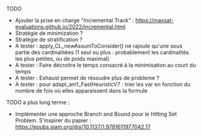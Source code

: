 
TODO
- Ajouter la prise en charge "Incremental Track" : https://maxsat-evaluations.github.io/2022/incremental.html
- Stratégie de minimization ?
- Stratégie de stratification ?
- A tester : apply_CL_newAssumToConsider() ne rajoute qu'une sous partie des cardinalitées (1 seul ou plus : probablement les cardinalités les plus petites, ou de poids maximal)
- A tester : Faire décroitre le temps consacré à la minimisation au court du temps
- A tester : Exhaust permet de résoudre plus de probleme ?
- A tester : pour adapt_am1_FastHeuristicV7 : trier les var en fonction du nombre de fois où elles apparaissent dans la formule



TODO a plus long terme :
- Implémenter une approche Branch and Bound pour le Hitting Set Problem. S'inspirer du papier : https://epubs.siam.org/doi/10.1137/1.9781611977042.17

